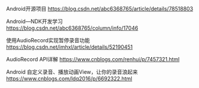 
Android开源项目
https://blog.csdn.net/abc6368765/article/details/78518803

Android—NDK开发学习
https://blog.csdn.net/abc6368765/column/info/17046

使用AudioRecord实现暂停录音功能
https://blog.csdn.net/imhxl/article/details/52190451

AudioRecord API详解
https://www.cnblogs.com/renhui/p/7457321.html

Android 自定义录音、播放动画View，让你的录音浪起来 
https://www.cnblogs.com/ldq2016/p/6692322.html

